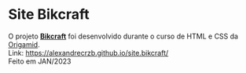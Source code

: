 # Site Bikcraft
O projeto [**Bikcraft**](https://alexandrecrzb.github.io/site.bikcraft) foi desenvolvido durante o curso de HTML e CSS da [Origamid](https://www.origamid.com/). <br>
Link: https://alexandrecrzb.github.io/site.bikcraft/ <br>
Feito em JAN/2023
